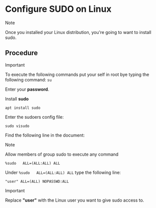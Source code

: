 # Configure SUDO on Linux
> [!note]
> Once you installed your Linux distribution, you're going to want to install sudo.
## Procedure
> [!important]
> To execute the following commands put your self in root bye typing the following command:
> ```su```

Enter your **password**.

Install **sudo**
```
apt install sudo
```
Enter the sudoers config file:
```
sudo visudo
```
Find the following line in the document:
> [!note]
> Allow members of group sudo to execute any command
>
> ```%sudo   ALL=(ALL:ALL) ALL```

Under ```%sudo   ALL=(ALL:ALL) ALL``` type the following line:

```
"user" ALL=(ALL) NOPASSWD:ALL
```

>[!important]
>Replace **"user"** with the Linux user you want to give sudo access to.
